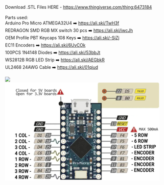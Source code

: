 Download .STL Files HERE - https://www.thingiverse.com/thing:6473184 <br>
<br>
Parts used:<br>
Arduino Pro Micro ATMEGA32U4 ➡️ https://ali.ski/TwH3f<br>
REDRAGON SMD RGB MX switch 30 pcs ➡️ https://ali.ski/iwcJh<br>
OEM Profile PBT Keycaps 108 Keys ➡️ https://ali.ski/-SjZj<br>
EC11 Encoders ➡️ https://ali.ski/6UvCOk<br>
100PCS 1N4148 Diodes ➡️ https://ali.ski/53bbJt<br>
WS2812B RGB LED Strip ➡️ https://ali.ski/AEGbkR<br>
UL2468 24AWG Cable ➡️ https://ali.ski/01qiud
<br>
<br>
<img src="https://cdn.thingiverse.com/assets/b7/1e/a2/c3/05/large_display_bb17abb7-8c28-49c1-9888-bbc3b2b492d7.jpg">
<br>
<img src="https://github.com/ivan-rio/rio_numpad_4x6/blob/main/pro_micro_pinout.jpg">
